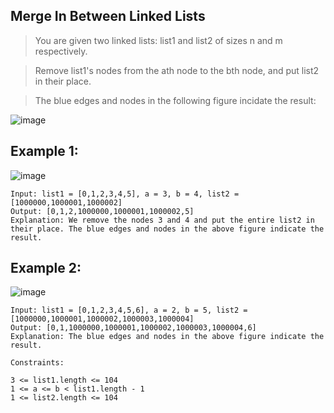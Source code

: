 ## Merge In Between Linked Lists

> You are given two linked lists: list1 and list2 of sizes n and m respectively.

> Remove list1's nodes from the ath node to the bth node, and put list2 in their place.

> The blue edges and nodes in the following figure incidate the result:

![image](https://user-images.githubusercontent.com/11692119/121231665-499fb480-c8ae-11eb-99ad-eea828c66bef.png)

## Example 1:

![image](https://user-images.githubusercontent.com/11692119/121231694-545a4980-c8ae-11eb-8a84-32ad19faeaf7.png)

```
Input: list1 = [0,1,2,3,4,5], a = 3, b = 4, list2 = [1000000,1000001,1000002]
Output: [0,1,2,1000000,1000001,1000002,5]
Explanation: We remove the nodes 3 and 4 and put the entire list2 in their place. The blue edges and nodes in the above figure indicate the result.
```

## Example 2:

![image](https://user-images.githubusercontent.com/11692119/121231746-676d1980-c8ae-11eb-860d-576c920f8517.png)

```
Input: list1 = [0,1,2,3,4,5,6], a = 2, b = 5, list2 = [1000000,1000001,1000002,1000003,1000004]
Output: [0,1,1000000,1000001,1000002,1000003,1000004,6]
Explanation: The blue edges and nodes in the above figure indicate the result.
```

```
Constraints:

3 <= list1.length <= 104
1 <= a <= b < list1.length - 1
1 <= list2.length <= 104
```
